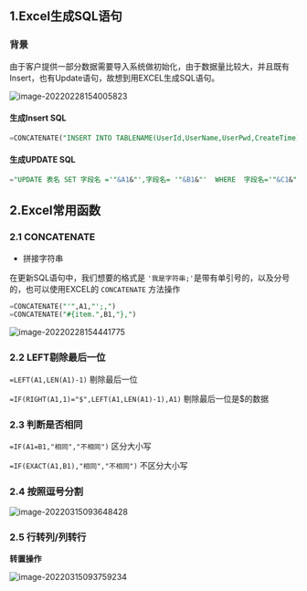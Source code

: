 ## 1.Excel生成SQL语句



### 背景

由于客户提供一部分数据需要导入系统做初始化，由于数据量比较大，并且既有Insert，也有Update语句，故想到用EXCEL生成SQL语句。



![image-20220228154005823](https://gitee.com/VincentBlog/image/raw/master/image/20220228154005.png)



#### 生成Insert SQL



```sql
=CONCATENATE("INSERT INTO TABLENAME(UserId,UserName,UserPwd,CreateTime)VALUES('"&A2&"','"&B2&"','"&C2&"')")
```



#### 生成UPDATE SQL

```sql
="UPDATE 表名 SET 字段名 ='"&A1&"',字段名= '"&B1&"'  WHERE  字段名='"&C1&"'; "
```



## 2.Excel常用函数 


### 2.1 CONCATENATE

- 拼接字符串

在更新SQL语句中，我们想要的格式是 `'我是字符串;'`是带有单引号的，以及分号的，也可以使用EXCEL的 `CONCATENATE` 方法操作

```sql
=CONCATENATE("'",A1,"';,")
=CONCATENATE("#{item.",B1,"},")
```

![image-20220228154441775](https://gitee.com/VincentBlog/image/raw/master/image/20220228154441.png)



### 2.2 LEFT剔除最后一位

`=LEFT(A1,LEN(A1)-1)`  剔除最后一位

`=IF(RIGHT(A1,1)="$",LEFT(A1,LEN(A1)-1),A1)` 剔除最后一位是$的数据

### 2.3 判断是否相同

`=IF(A1=B1,"相同","不相同")` 区分大小写

`=IF(EXACT(A1,B1),"相同","不相同")` 不区分大小写


### 2.4 按照逗号分割

![image-20220315093648428](https://gitee.com/VincentBlog/image/raw/master/image/20220315093655.png)

### 2.5 行转列/列转行

**转置操作**

![image-20220315093759234](https://gitee.com/VincentBlog/image/raw/master/image/20220315093759.png)

